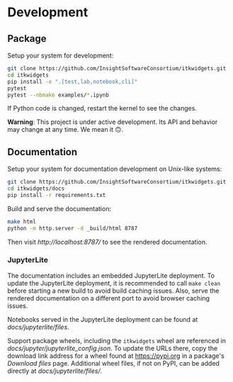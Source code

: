 # Development

## Package

Setup your system for development:

```bash
git clone https://github.com/InsightSoftwareConsortium/itkwidgets.git
cd itkwidgets
pip install -e ".[test,lab,notebook,cli]"
pytest
pytest --nbmake examples/*.ipynb
```

If Python code is changed, restart the kernel to see the changes.

**Warning**: This project is under active development. Its API and behavior may change at any time. We mean it 🙃.

## Documentation

Setup your system for documentation development on Unix-like systems:

```bash
git clone https://github.com/InsightSoftwareConsortium/itkwidgets.git
cd itkwidgets/docs
pip install -r requirements.txt
```

Build and serve the documentation:

```bash
make html
python -m http.server -d _build/html 8787
```

Then visit *http://localhost:8787/* to see the rendered documentation.

### JupyterLite

The documentation includes an embedded JupyterLite deployment. To update the
JupyterLite deployment, it is recommended to call `make clean` before starting
a new build to avoid build caching issues. Also, serve the rendered
documentation on a different port to avoid browser caching issues.

Notebooks served in the JupyterLite deployment can be found at
*docs/jupyterlite/files*.

Support package wheels, including the `itkwidgets` wheel are referenced in
*docs/jupyter/jupyterlite_config.json*. To update the URLs there, copy the
download link address for a wheel found at https://pypi.org in a package's *Download
files* page. Additional wheel files, if not on PyPI, can be added directly at
*docs/jupyterlite/files/*.
